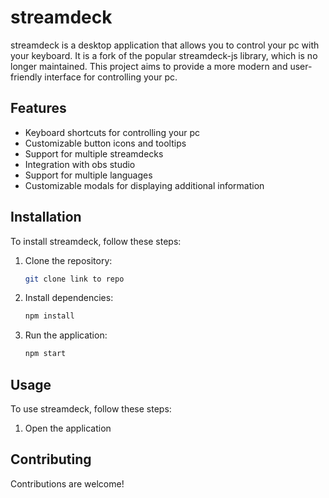# streamdeck

streamdeck is a desktop application that allows you to control your pc with your keyboard. It is a fork of the popular streamdeck-js library, which is no longer maintained. This project aims to provide a more modern and user-friendly interface for controlling your pc.

## Features

- Keyboard shortcuts for controlling your pc
- Customizable button icons and tooltips
- Support for multiple streamdecks
- Integration with obs studio
- Support for multiple languages
- Customizable modals for displaying additional information

## Installation

To install streamdeck, follow these steps:

1. Clone the repository:
   ```bash
   git clone link to repo
   ```
2. Install dependencies:
   ```bash
   npm install
   ```
3. Run the application:
   ```bash
   npm start
   ```

## Usage

To use streamdeck, follow these steps:

1. Open the application 

## Contributing

Contributions are welcome!